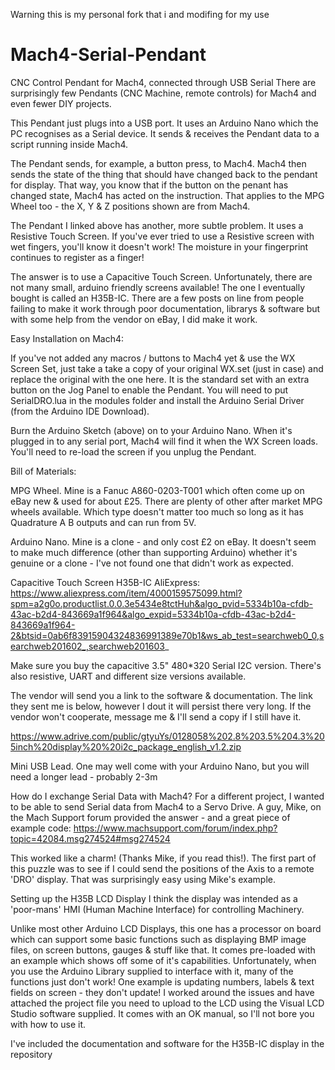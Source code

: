 Warning this is my personal fork that i and modifing for my use


# Mach4-Serial-Pendant
CNC Control Pendant for Mach4, connected through USB Serial
​There are surprisingly few Pendants (CNC Machine, remote controls) for Mach4 and even fewer DIY projects. 

This Pendant just plugs into a USB port.  It uses an Arduino Nano which the PC recognises as a Serial device.  It sends & receives the Pendant data to a script running inside Mach4.

The Pendant sends, for example, a button press, to Mach4.  Mach4 then sends the state of the thing that should have changed back to the pendant for display.  That way, you know that if the button on the penant has changed state, Mach4 has acted on the instruction.  That applies to the MPG Wheel too - the X, Y & Z positions shown are from Mach4.

The Pendant I linked above has another, more subtle problem.  It uses a Resistive Touch Screen.  If you've ever tried to use a Resistive screen with wet fingers, you'll know it doesn't work!  The moisture in your fingerprint continues to register as a finger!

The answer is to use a Capacitive Touch Screen.  Unfortunately, there are not many small, arduino friendly screens available!  The one I eventually bought is called an H35B-IC.  There are a few posts on line from people failing to make it work through poor documentation, librarys & software but with some help from the vendor on eBay, I did make it work.

Easy Installation on Mach4:

If you've not added any macros / buttons to Mach4 yet & use the WX Screen Set, just take a take a copy of your original WX.set (just in case) and replace the original with the one here.  It is the standard set with an extra button on the Jog Panel to enable the Pendant.  You will need to put SerialDRO.lua in the modules folder and install the Arduino Serial Driver (from the Arduino IDE Download).

Burn the Arduino Sketch (above) on to your Arduino Nano.  When it's plugged in to any serial port, Mach4 will find it when the WX Screen loads.  You'll need to re-load the screen if you unplug the Pendant. 


Bill of Materials:

MPG Wheel.
Mine is a Fanuc A860-0203-T001 which often come up on eBay new & used for about £25.  There are plenty of other after market MPG wheels available.  Which type doesn't matter too much so long as it has Quadrature A B outputs and can run from 5V.

Arduino Nano.
Mine is a clone - and only cost £2 on eBay.  It doesn't seem to make much difference (other than supporting Arduino) whether it's genuine or a clone - I've not found one that didn't work as expected.

Capacitive Touch Screen H35B-IC
AliExpress: https://www.aliexpress.com/item/4000159575099.html?spm=a2g0o.productlist.0.0.3e5434e8tctHuh&algo_pvid=5334b10a-cfdb-43ac-b2d4-843669a1f964&algo_expid=5334b10a-cfdb-43ac-b2d4-843669a1f964-2&btsid=0ab6f83915904324836991389e70b1&ws_ab_test=searchweb0_0,searchweb201602_,searchweb201603_

Make sure you buy the capacitive 3.5" 480*320 Serial I2C version.  There's also resistive, UART and different size versions available.

The vendor will send you a link to the software & documentation.  The link they sent me is below, however I dout it will persist there very long.  If the vendor won't cooperate, message me & I'll send a copy if I still have it.

https://www.adrive.com/public/gtyuYs/0128058%202.8%203.5%204.3%205inch%20display%20%20i2c_package_english_v1.2.zip

Mini USB Lead.
One may well come with your Arduino Nano, but you will need a longer lead - probably 2-3m

How do I exchange Serial Data with Mach4?
For a different project, I wanted to be able to send Serial data from
Mach4 to a Servo Drive.  A guy, Mike, on the Mach Support forum provided the answer - and a great piece of example code: https://www.machsupport.com/forum/index.php?topic=42084.msg274524#msg274524

This worked like a charm!  (Thanks Mike, if you read this!). The first part of this puzzle was to see if I could send the positions of the Axis to a remote 'DRO' display.  That was surprisingly easy using Mike's example.


Setting up the H35B LCD Display
I think the display was intended as a 'poor-mans' HMI (Human Machine Interface) for controlling Machinery.

Unlike most other Arduino LCD Displays, this one has a processor on board which can support some basic functions such as displaying BMP image files, on screen buttons, gauges & stuff like that.  It comes pre-loaded with an example which shows off some of it's capabilities.  Unfortunately, when you use the Arduino Library supplied to interface with it, many of the functions just don't work!  One example is updating numbers, labels & text fields on screen - they don't update!  I worked around the issues and have attached the project file you need to upload to the LCD using the Visual LCD Studio software supplied.  It comes with an OK manual, so I'll not bore you with how to use it.

I've included the documentation and software for the H35B-IC display in the repository



